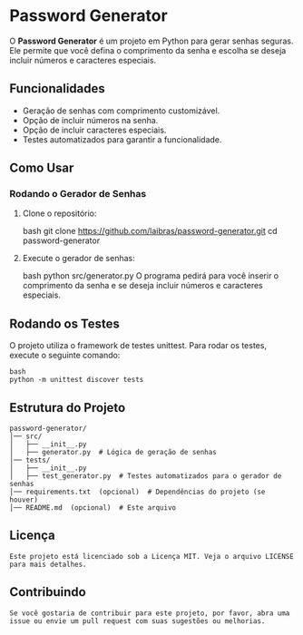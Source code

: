 # Password Generator

O **Password Generator** é um projeto em Python para gerar senhas seguras. Ele permite que você defina o comprimento da senha e escolha se deseja incluir números e caracteres especiais.

## Funcionalidades

- Geração de senhas com comprimento customizável.
- Opção de incluir números na senha.
- Opção de incluir caracteres especiais.
- Testes automatizados para garantir a funcionalidade.

## Como Usar

### Rodando o Gerador de Senhas

1. Clone o repositório:

   bash
   git clone https://github.com/laibras/password-generator.git
   cd password-generator

2. Execute o gerador de senhas:

    bash
    python src/generator.py
    O programa pedirá para você inserir o comprimento da senha e se deseja incluir números e caracteres especiais.

## Rodando os Testes

O projeto utiliza o framework de testes unittest. Para rodar os testes, execute o seguinte comando:

    bash
    python -m unittest discover tests

## Estrutura do Projeto

    password-generator/
    │── src/
    │   ├── __init__.py
    │   ├── generator.py  # Lógica de geração de senhas
    │── tests/
    │   ├── __init__.py
    │   ├── test_generator.py  # Testes automatizados para o gerador de senhas
    │── requirements.txt  (opcional)  # Dependências do projeto (se houver)
    │── README.md  (opcional)  # Este arquivo

## Licença

    Este projeto está licenciado sob a Licença MIT. Veja o arquivo LICENSE para mais detalhes.

## Contribuindo
    
    Se você gostaria de contribuir para este projeto, por favor, abra uma issue ou envie um pull request com suas sugestões ou melhorias.







